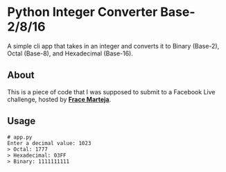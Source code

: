 # Python Integer Converter Base-2/8/16

A simple cli app that takes in an integer and converts it to Binary (Base-2), Octal (Base-8), and Hexadecimal (Base-16).

## About

This is a piece of code that I was supposed to submit to a Facebook Live challenge, hosted by **[Frace Marteja](https://www.facebook.com/frace.marteja/)**.

## Usage

```
# app.py
Enter a decimal value: 1023
> Octal: 1777
> Hexadecimal: 03FF
> Binary: 1111111111
```

